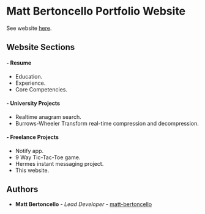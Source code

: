 # Matt Bertoncello Portfolio Website

See website [here](https://mbertoncello.herokuapp.com).

## Website Sections
#### - Resume
* Education.
* Experience.
* Core Competencies.

#### - University Projects
* Realtime anagram search.
* Burrows-Wheeler Transform real-time compression and decompression.

#### - Freelance Projects
* Notify app.
* 9 Way Tic-Tac-Toe game.
* Hermes instant messaging project.
* This website.

## Authors

* **Matt Bertoncello** - *Lead Developer* - [matt-bertoncello](https://github.com/matt-bertoncello)